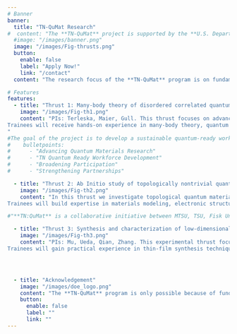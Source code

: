 ```yaml
---
# Banner
banner:
  title: "TN-QuMat Research"
#  content: "The **TN-QuMat** project is supported by the **U.S. Department of Energy (DOE) Researching New Energy Sciences Workforce (RENEW) initiative**, which aims to develop a skilled and diverse workforce in critical areas of national research. **TN-QuMat** is a collaborative initiative between **MTSU** (PI Hanna Terletska, Co-PI, John Villanova), **TSU**, (Co-PI Richard Mu), **Fisk University** (Co-PI Ning Zhang) and **Oak Ridge National Laboratory** (PI Thomas Maier, Co-PI Tom Berlijn)."
  #image: "/images/banner.png"
  image: "/images/Fig-thrusts.png"
  button:
    enable: false
    label: "Apply Now!"
    link: "/contact"
  content: "The research focus of the **TN-QuMat** program is on fundamental studies of quantum materials, with an emphasis on understanding and controlling their complex behavior driven by disorder, strong correlations, topology, and reduced dimensionality. These materials exhibit emergent phenomena such as high-temperature superconductivity, electron localization, topological order, etc. They are central to the development of modern technologies in quantum sensing, computing, communication, energy storage, and next-generation electronics. Understanding and utilizing these materials requires a comprehensive approach that integrates theoretical modeling, first-principles simulations, and experimental synthesis and characterization. To address these challenges, the TN-QuMat organizes its research and workforce training activities into three interconnected thrusts."

# Features
features:
  - title: "Thrust 1: Many-body theory of disordered correlated quantum materials"
    image: "/images/Fig-th1.png"
    content: "PIs: Terleska, Maier, Gull. This thrust focuses on advancing the theoretical understanding of disorder and strong correlations in quantum materials. Research explores how disorder impacts critical phenomena such as the Mott metal-insulator transition and spin and charge order in high-temperature superconductors. By developing and applying advanced many-body quantum embedding methods, such as the DCA+disorder framework, this work aims to simulate and predict complex behaviors in disordered quantum systems relevant to both fundamental physics and technological applications.
Trainees will receive hands-on experience in many-body theory, quantum Monte Carlo methods, and high-performance computing. Using platforms like DCA++ and ORNL’s leadership-class supercomputers, students and postdocs will develop key skills in modeling, code development, and simulation of strongly correlated electron systems, preparing them for careers at the forefront of quantum science.
"
#The goal of the project is to develop a sustainable quantum-ready workforce in Tennessee, focusing on advancing research, training the quantum training, and fostering collaboration. The project is structured around four key thrusts:"
#    bulletpoints:
#      - "Advancing Quantum Materials Research"
#      - "TN Quantum Ready Workforce Development"
#      - "Broadening Participation"
#      - "Strengthening Partnerships"

  - title: "Thrust 2: Ab Initio study of topologically nontrivial quantum materials"
    image: "/images/Fig-th2.png"
    content: "In this thrust we investigate topological quantum materials through first-principles computational techniques. Research targets two key classes of materials: topological Anderson insulators, where disorder induces insulating behavior, and quantum spin liquids with exotic states that may host non-Abelian excitations for topological quantum computing. Simulations are based on density functional theory (DFT) and Wannier function-based modeling, with the goal of connecting theory to experimentally realizable materials and informing realistic models used in Thrust 1.
Trainees will build expertise in materials modeling, electronic structure calculations, and predictive simulation workflows for quantum materials. By working closely with ORNL scientists, they will learn to bridge theory and experiment, accelerate materials discovery, and explore potential applications in next-generation quantum technologies." 

#"**TN:QuMat** is a collaborative initiative between MTSU, TSU, Fisk University and ORNL integrating resources and expertise to position Tennessee as a hub for quantum research, education and workforce development."

  - title: "Thrust 3: Synthesis and characterization of low-dimensional quantum systems"
    image: "/images/Fig-th3.png"
    content: "PIs: Mu, Ueda, Qian, Zhang. This experimental thrust focuses on the growth and analysis of thin-film topological materials, such as Bi₂Se₃ and PbTe, and their heterostructures. Research investigates how substrate effects, stoichiometric variation, and controlled disorder influence optical and electronic properties. Through this, the team aims to uncover tunable behaviors in low-dimensional systems for application in quantum computing and sensing.
Trainees will gain practical experience in thin-film synthesis techniques, including pulsed laser deposition, sputtering, and physical vapor deposition. They will also be trained in a suite of material characterization methods, such as X-ray diffraction, Raman spectroscopy, and electron microscopy. These skills will equip them for careers in quantum materials fabrication, device prototyping, and experimental condensed matter physics."




  - title: "Acknowledgement"
    image: "/images/doe_logo.png"
    content: "The **TN-QuMat** program is only possible because of funds by the U.S. Department of Energy under it's RENEW Program. The team at **TN-QuMat** is thankful for the same."
    button:
      enable: false
      label: ""
      link: ""
---
```

